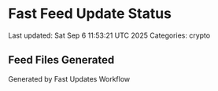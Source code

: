 # Fast Feed Update Status
Last updated: Sat Sep  6 11:53:21 UTC 2025
Categories: crypto

## Feed Files Generated

Generated by Fast Updates Workflow
